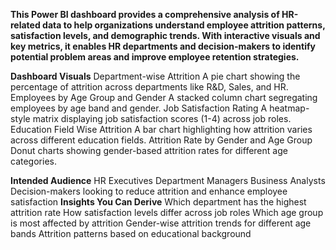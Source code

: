 **This Power BI dashboard provides a comprehensive analysis of HR-related data to help organizations understand employee attrition patterns, satisfaction levels, and demographic trends. With interactive visuals and key metrics, it enables HR departments and decision-makers to identify potential problem areas and improve employee retention strategies.**

**Dashboard Visuals**
    Department-wise Attrition
        A pie chart showing the percentage of attrition across departments like R&D, Sales, and HR.
    Employees by Age Group and Gender
        A stacked column chart segregating employees by age band and gender.
    Job Satisfaction Rating
        A heatmap-style matrix displaying job satisfaction scores (1-4) across job roles.
    Education Field Wise Attrition
        A bar chart highlighting how attrition varies across different education fields.
    Attrition Rate by Gender and Age Group
        Donut charts showing gender-based attrition rates for different age categories.

**Intended Audience**
    HR Executives
    Department Managers
    Business Analysts
    Decision-makers looking to reduce attrition and enhance employee satisfaction
**Insights You Can Derive**
    Which department has the highest attrition rate
    How satisfaction levels differ across job roles
    Which age group is most affected by attrition
    Gender-wise attrition trends for different age bands
    Attrition patterns based on educational background
